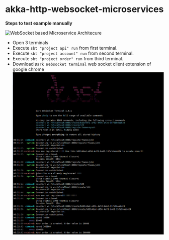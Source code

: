 # akka-http-websocket-microservices

**Steps to test example manually**

![WebSocket based Microservice Architecure](images/2.png)

- Open 3 terminals
- Execute `sbt "project api" run` from first terminal.
- Execute `sbt "project account" run` from second terminal.
- Execute `sbt "project order" run` from third terminal.
- Download `Dark Websocket terminal` web socket client extension of google chrome
![Step 1](images/1.png)
